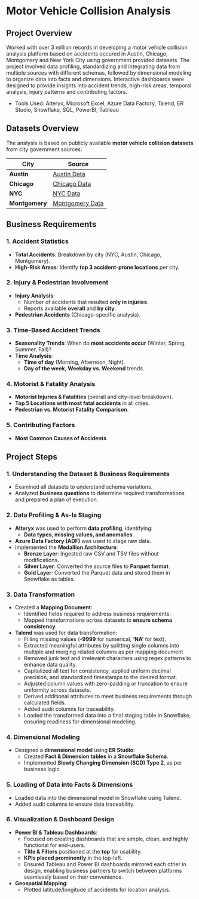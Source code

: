 # **Motor Vehicle Collision Analysis**

## **Project Overview**
Worked with over 3 million records in developing a motor vehicle collision analysis platform based on accidents occured in Austin, Chicago, Montgomery and New York City using government provided datasets. The project involved data profiling, standardizing and integrating data from multiple sources with different schemas, followed by dimensional modeling to organize data into facts and dimensions. Interactive dashboards were designed to provide insights into accident trends, high-risk areas, temporal analysis, injury patterns and contributing factors.

- Tools Used: Alteryx, Microsoft Excel, Azure Data Factory, Talend, ER Studio, Snowflake, SQL, PowerBI, Tableau 


## **Datasets Overview**
The analysis is based on publicly available **motor vehicle collision datasets** from city government sources:  

| **City**      | **Source** |
|--------------|------------|
| **Austin**   | [Austin Data](https://data.austintexas.gov/Transportation-and-Mobility/Austin-Crash-Report-Data-Crash-Level-Records/y2wy-tgr5/about_data) |
| **Chicago**  | [Chicago Data](https://data.cityofchicago.org/Transportation/Traffic-Crashes-Crashes/85ca-t3if/about_data) |
| **NYC**      | [NYC Data](https://data.cityofnewyork.us/Public-Safety/Motor-Vehicle-Collisions-Crashes/h9gi-nx95/about_data) |
| **Montgomery** | [Montgomery Data](https://data.montgomerycountymd.gov/Public-Safety/Crash-Reporting-Incidents-Data/bhju-22kf/about_data) |


## **Business Requirements**

### **1. Accident Statistics**
- **Total Accidents**: Breakdown by city (NYC, Austin, Chicago, Montgomery).
- **High-Risk Areas**: Identify **top 3 accident-prone locations** per city.

### **2. Injury & Pedestrian Involvement**
- **Injury Analysis**:
  - Number of accidents that resulted **only in injuries**.
  - Reports available **overall** and **by city**.
- **Pedestrian Accidents** (Chicago-specific analysis).

### **3. Time-Based Accident Trends**
- **Seasonality Trends**: When do **most accidents occur** (Winter, Spring, Summer, Fall)?
- **Time Analysis**:
  - **Time of day** (Morning, Afternoon, Night).
  - **Day of the week**, **Weekday vs. Weekend** trends.

### **4. Motorist & Fatality Analysis**
- **Motorist Injuries & Fatalities** (overall and city-level breakdown).
- **Top 5 Locations with most fatal accidents** in all cities.
- **Pedestrian vs. Motorist Fatality Comparison**.

### **5. Contributing Factors**
- **Most Common Causes of Accidents**

## **Project Steps**
### **1. Understanding the Dataset & Business Requirements**
- Examined all datasets to understand schema variations.
- Analyzed **business questions** to determine required transformations and prepared a plan of execution.

### **2. Data Profiling & As-Is Staging**
- **Alteryx** was used to perform **data profiling**, identifying:
  - **Data types, missing values, and anomalies**.
- **Azure Data Factory (ADF)** was used to stage raw data.
- Implemented the **Medallion Architecture**:
  - **Bronze Layer**: Ingested raw CSV and TSV files without modifications.
  - **Silver Layer**: Converted the source files to **Parquet format**.
  - **Gold Layer**: Converted the Parquet data and stored them in Snowflake as tables.

### **3. Data Transformation**
- Created a **Mapping Document**:
  - Identified fields required to address business requirements.
  - Mapped transformations across datasets to **ensure schema consistency**.
- **Talend** was used for data transformation:
  - Filling missing values (**-9999** for numerical, **‘NA’** for text).
  - Extracted meaningful attributes by splitting single columns into multiple and merging related columns as per mapping document
  - Removed junk text and irrelevant characters using regex patterns to enhance data quality.
  - Capitalized all text for consistency, applied uniform decimal precision, and standardized timestamps to the desired format.
  - Adjusted column values with zero-padding or truncation to ensure uniformity across datasets.
  - Derived additional attributes to meet business requirements through calculated fields.
  - Added audit columns for traceability.
  - Loaded the transformed data into a final staging table in Snowflake, ensuring readiness for dimensional modeling.

### **4. Dimensional Modeling**
- Designed a **dimensional model** using **ER Studio**:
  - Created **Fact & Dimension tables** in a **Snowflake Schema**.
  - Implemented **Slowly Changing Dimension (SCD) Type 2**, as per business logic.

### **5. Loading of Data into Facts & Dimensions**
- Loaded data into the dimensional model in Snowflake using Talend.
- Added audit columns to ensure data traceability.

### **6. Visualization & Dashboard Design**
- **Power BI & Tableau Dashboards**:
  -  Focused on creating dashboards that are simple, clean, and highly functional for end-users.
  - **Title & Filters** positioned at the **top** for usability.
  - **KPIs placed prominently** in the top-left.
  - Ensured Tableau and Power BI dashboards mirrored each other in design, enabling business partners to switch between platforms seamlessly based on their convenience.
- **Geospatial Mapping**:
  - Plotted latitude/longitude of accidents for location analysis.

